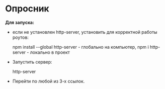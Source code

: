 # Опросник

**Для запуска:**

- если не установлен http-server, установить для корректной работы роутов:

  npm install --global http-server - глобально на компьютер,
  npm i http-server - локально в проект

- Запустить сервер:

  http-server

- Перейти по любой из 3-х ссылок.
